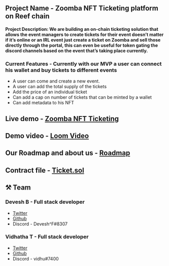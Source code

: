 ## Project Name - Zoomba NFT Ticketing platform on Reef chain

#### Project Description: We are building an on-chain ticketing solution that allows the event managers to create tickets for their event doesn’t matter if it’s online or an IRL event just create a ticket on Zoomba and sell those directly through the portal, this can even be useful for token gating the discord channels based on the event that’s taking place currently.


### Current Features - Currently with our MVP a user can connect his wallet and buy tickets to different events
- A user can come and create a new event.
- A user can add the total supply of the tickets
- Add the price of an individual ticket
- Can add a cap on number of tickets that can be minted by a wallet
- Can add metadata to his NFT


## Live demo - [Zoomba NFT Ticketing](https://reef-nft-ticketing.netlify.app/)


## Demo video - [Loom Video](https://www.loom.com/share/da01d7b61887404a82d7914a2d915d79)


## Our Roadmap and about us - [Roadmap](https://deveshb.notion.site/NFT-ticketing-platform-e47230e7343742d49956c7fd424c822f)


## Contract file - [Ticket.sol](https://github.com/Deveshb15/reef-nft-ticketing/blob/main/src/contracts/Ticket.sol)


## ⚒️ Team

### Devesh B  - Full stack developer

- [Twitter](https://twitter.com/Deveshb15)
- [Github](https://github.com/Deveshb15)
- Discord - Devesh^F#8307

### Vidhatha T - Full stack developer

- [Twitter](https://twitter.com/tvidhatha)
- [Github](https://github.com/vidhathat)
- Discord - vidhu#7400